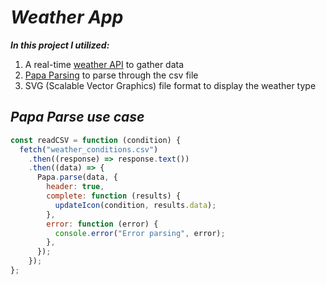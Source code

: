 # _Weather App_

***In this project I utilized:***  
1. A real-time [weather API](https://www.weatherapi.com/) to gather data
2. [Papa Parsing](https://www.papaparse.com/) to parse through the csv file
3. SVG (Scalable Vector Graphics) file format to display the weather type


## _Papa Parse use case_

```js
const readCSV = function (condition) {
  fetch("weather_conditions.csv")
    .then((response) => response.text())
    .then((data) => {
      Papa.parse(data, {
        header: true,
        complete: function (results) {
          updateIcon(condition, results.data);
        },
        error: function (error) {
          console.error("Error parsing", error);
        },
      });
    });
};

```




